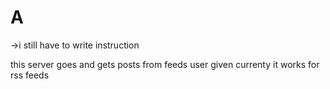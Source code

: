 # A
 ->i still have to write instruction

 this server goes and gets posts from feeds user given 
 currenty it works for rss feeds